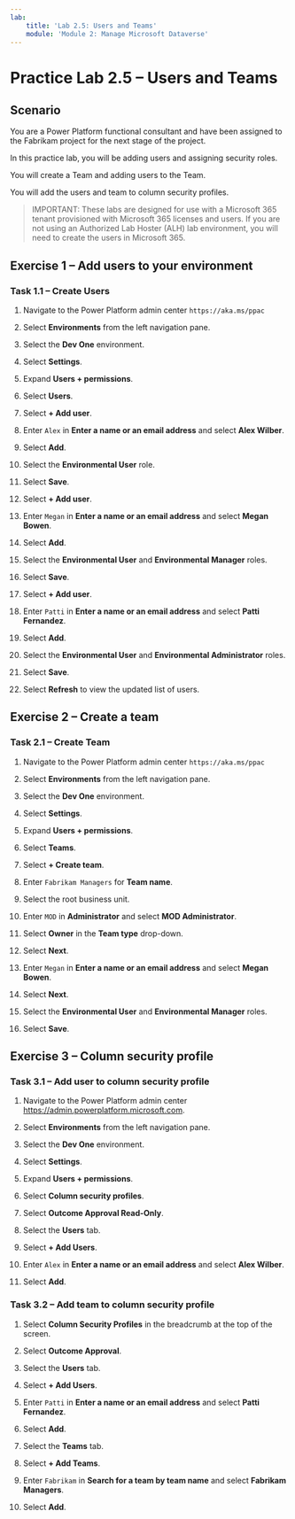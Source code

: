 ```yaml
---
lab:
    title: 'Lab 2.5: Users and Teams'
    module: 'Module 2: Manage Microsoft Dataverse'
---
```


# Practice Lab 2.5 – Users and Teams

## Scenario

You are a Power Platform functional consultant and have been assigned to the Fabrikam project for the next stage of the project.

In this practice lab, you will be adding users and assigning security roles.

You will create a Team and adding users to the Team.

You will add the users and team to column security profiles.

> IMPORTANT: These labs are designed for use with a Microsoft 365 tenant provisioned with Microsoft 365 licenses and users. If you are not using an Authorized Lab Hoster (ALH) lab environment, you will need to create the users in Microsoft 365.

## Exercise 1 – Add users to your environment

### Task 1.1 – Create Users

1. Navigate to the Power Platform admin center `https://aka.ms/ppac`

1. Select **Environments** from the left navigation pane.

1. Select the **Dev One** environment.

1. Select **Settings**.

1. Expand **Users + permissions**.

1. Select **Users**.

1. Select **+ Add user**.

1. Enter `Alex` in **Enter a name or an email address** and select **Alex Wilber**.

1. Select **Add**.

1. Select the **Environmental User** role.

1. Select **Save**.

1. Select **+ Add user**.

1. Enter `Megan` in **Enter a name or an email address** and select **Megan Bowen**.

1. Select **Add**.

1. Select the **Environmental User** and **Environmental Manager** roles.

1. Select **Save**.

1. Select **+ Add user**.

1. Enter `Patti` in **Enter a name or an email address** and select **Patti Fernandez**.

1. Select **Add**.

1. Select the **Environmental User** and **Environmental Administrator** roles.

1. Select **Save**.

1. Select **Refresh** to view the updated list of users.


## Exercise 2 – Create a team

### Task 2.1 – Create Team

1. Navigate to the Power Platform admin center `https://aka.ms/ppac`

1. Select **Environments** from the left navigation pane.

1. Select the **Dev One** environment.

1. Select **Settings**.

1. Expand **Users + permissions**.

1. Select **Teams**.

1. Select **+ Create team**.

1. Enter `Fabrikam Managers` for **Team name**.

1. Select the root business unit.

1. Enter `MOD` in **Administrator** and select **MOD Administrator**.

1. Select **Owner** in the **Team type** drop-down.

1. Select **Next**.

1. Enter `Megan` in **Enter a name or an email address** and select **Megan Bowen**.

1. Select **Next**.

1. Select the **Environmental User** and **Environmental Manager** roles.

1. Select **Save**.


## Exercise 3 – Column security profile

### Task 3.1 – Add user to column security profile

1. Navigate to the Power Platform admin center <https://admin.powerplatform.microsoft.com>.

1. Select **Environments** from the left navigation pane.

1. Select the **Dev One** environment.

1. Select **Settings**.

1. Expand **Users + permissions**.

1. Select **Column security profiles**.

1. Select **Outcome Approval Read-Only**.

1. Select the **Users** tab.

1. Select **+ Add Users**.

1. Enter `Alex` in **Enter a name or an email address** and select **Alex Wilber**.

1. Select **Add**.


### Task 3.2 – Add team to column security profile

1. Select **Column Security Profiles** in the breadcrumb at the top of the screen.

1. Select **Outcome Approval**.

1. Select the **Users** tab.

1. Select **+ Add Users**.

1. Enter `Patti` in **Enter a name or an email address** and select **Patti Fernandez**.

1. Select **Add**.

1. Select the **Teams** tab.

1. Select **+ Add Teams**.

1. Enter `Fabrikam` in **Search for a team by team name** and select **Fabrikam Managers**.

1. Select **Add**.

